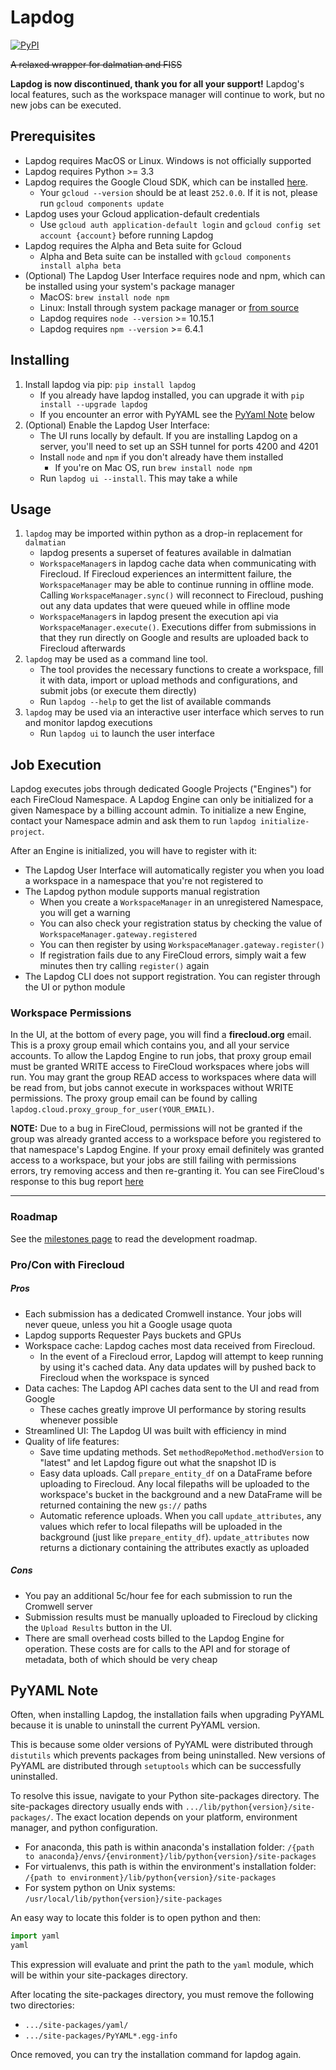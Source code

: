 # Lapdog

[![PyPI](https://img.shields.io/pypi/v/lapdog.svg)](https://pypi.io/project/lapdog)

~~A relaxed wrapper for dalmatian and FISS~~

**Lapdog is now discontinued, thank you for all your support!**
Lapdog's local features, such as the workspace manager will continue to work, but no new jobs can be executed.

## Prerequisites
* Lapdog requires MacOS or Linux. Windows is not officially supported
* Lapdog requires Python >= 3.3
* Lapdog requires the Google Cloud SDK, which can be installed [here](https://cloud.google.com/sdk/).
    * Your `gcloud --version` should be at least `252.0.0`. If it is not, please run `gcloud components update`
* Lapdog uses your Gcloud application-default credentials
    * Use `gcloud auth application-default login` and `gcloud config set account {account}` before running Lapdog
* Lapdog requires the Alpha and Beta suite for Gcloud
    * Alpha and Beta suite can be installed with `gcloud components install alpha beta`
* (Optional) The Lapdog User Interface requires node and npm, which can be installed using your system's package manager
    * MacOS: `brew install node npm`
    * Linux: Install through system package manager or [from source](https://nodejs.org/en/download/)
    * Lapdog requires `node --version` >= 10.15.1
    * Lapdog requires `npm --version` >= 6.4.1

## Installing
1. Install lapdog via pip: `pip install lapdog`
    - If you already have lapdog installed, you can upgrade it with
    `pip install --upgrade lapdog`
    - If you encounter an error with PyYAML see the [PyYaml Note](#pyyaml-note) below
2. (Optional) Enable the Lapdog User Interface:
    - The UI runs locally by default. If you are installing Lapdog on a server, you'll
    need to set up an SSH tunnel for ports 4200 and 4201
    - Install `node` and `npm` if you don't already have them installed
        - If you're on Mac OS, run `brew install node npm`
    - Run `lapdog ui --install`. This may take a while

## Usage
1. `lapdog` may be imported within python as a drop-in replacement for `dalmatian`
    - lapdog presents a superset of features available in dalmatian
    - `WorkspaceManager`s in lapdog cache data when communicating with Firecloud.
    If Firecloud experiences an intermittent failure, the `WorkspaceManager` may be
    able to continue running in offline mode. Calling `WorkspaceManager.sync()` will
    reconnect to Firecloud, pushing out any data updates that were queued while in offline mode
    - `WorkspaceManager`s in lapdog present the execution api via `WorkspaceManager.execute()`.
    Executions differ from submissions in that they run directly on Google and results are
    uploaded back to Firecloud afterwards
2. `lapdog` may be used as a command line tool.
    - The tool provides the necessary functions to create a workspace, fill it with data,
    import or upload methods and configurations, and submit jobs (or execute them directly)
    - Run `lapdog --help` to get the list of available commands
3. `lapdog` may be used via an interactive user interface which serves to run and
  monitor lapdog executions
    - Run `lapdog ui` to launch the user interface

## Job Execution

Lapdog executes jobs through dedicated Google Projects ("Engines") for each FireCloud Namespace.
A Lapdog Engine can only be initialized for a given Namespace by a billing account admin.
To initialize a new Engine, contact your Namespace admin and ask them to run `lapdog initialize-project`.

After an Engine is initialized, you will have to register with it:

* The Lapdog User Interface will automatically register you when you load a workspace
in a namespace that you're not registered to
* The Lapdog python module supports manual registration
    * When you create a `WorkspaceManager` in an unregistered Namespace, you will get a warning
    * You can also check your registration status by checking the value of `WorkspaceManager.gateway.registered`
    * You can then register by using `WorkspaceManager.gateway.register()`
    * If registration fails due to any FireCloud errors, simply wait a few minutes
    then try calling `register()` again
* The Lapdog CLI does not support registration. You can register through the UI or
python module

### Workspace Permissions

In the UI, at the bottom of every page, you will find a **firecloud.org** email.
This is a proxy group email which contains you, and all your service accounts.
To allow the Lapdog Engine to run jobs, that proxy group email must be granted
WRITE access to FireCloud workspaces where jobs will run. You may grant the group
READ access to workspaces where data will be read from, but jobs cannot execute
in workspaces without WRITE permissions. The proxy group email can be found by
calling `lapdog.cloud.proxy_group_for_user(YOUR_EMAIL)`.

**NOTE:** Due to a bug in FireCloud, permissions will not be granted if the group
was already granted access to a workspace before you registered to that namespace's
Lapdog Engine. If your proxy email definitely was granted access to a workspace,
but your jobs are still failing with permissions errors, try removing access and then
re-granting it. You can see FireCloud's response to this bug report [here](https://gatkforums.broadinstitute.org/firecloud/discussion/23350/account-not-inheriting-permissions-when-added-to-group)

---

### Roadmap

See the [milestones page](https://github.com/getzlab/lapdog/milestones) to
read the development roadmap.

### Pro/Con with Firecloud

##### Pros
* Each submission has a dedicated Cromwell instance. Your jobs will never queue, unless you hit a Google usage quota
* Lapdog supports Requester Pays buckets and GPUs
* Workspace cache: Lapdog caches most data received from Firecloud.
    * In the event of a Firecloud error, Lapdog will attempt to keep running by using it's cached data. Any data updates will by pushed back to Firecloud when the workspace is synced
* Data caches: The Lapdog API caches data sent to the UI and read from Google
    * These caches greatly improve UI performance by storing results whenever possible
* Streamlined UI: The Lapdog UI was built with efficiency in mind
* Quality of life features:
    * Save time updating methods. Set `methodRepoMethod.methodVersion` to "latest" and let Lapdog figure out what the snapshot ID is
    * Easy data uploads. Call `prepare_entity_df` on a DataFrame before uploading to Firecloud. Any local filepaths will be uploaded to the workspace's bucket in the background and a new DataFrame will be returned containing the new `gs://` paths
    * Automatic reference uploads. When you call `update_attributes`, any values which refer to local filepaths will be uploaded in the background (just like `prepare_entity_df`). `update_attributes` now returns a dictionary containing the attributes exactly as uploaded

##### Cons
* You pay an additional 5c/hour fee for each submission to run the Cromwell server
* Submission results must be manually uploaded to Firecloud by clicking the `Upload Results` button in the UI.
* There are small overhead costs billed to the Lapdog Engine for operation. These costs
are for calls to the API and for storage of metadata, both of which should be very cheap

## PyYAML Note

Often, when installing Lapdog, the installation fails when upgrading PyYAML because
it is unable to uninstall the current PyYAML version.

This is because some older versions of PyYAML were distributed through `distutils`
which prevents packages from being uninstalled. New versions of PyYAML are distributed
through `setuptools` which can be successfully uninstalled.

To resolve this issue, navigate to your Python site-packages directory. The site-packages
directory usually ends with `.../lib/python{version}/site-packages/`. The exact location
depends on your platform, environment manager, and python configuration.

* For anaconda, this path is within anaconda's installation folder: `/{path to anaconda}/envs/{environment}/lib/python{version}/site-packages`
* For virtualenvs, this path is within the environment's installation folder: `/{path to environment}/lib/python{version}/site-packages`
* For system python on Unix systems: `/usr/local/lib/python{version}/site-packages`

An easy way to locate this folder is to open python and then:
```python
import yaml
yaml
```

This expression will evaluate and print the path to the `yaml` module, which will be
within your site-packages directory.

After locating the site-packages directory, you must remove the following two directories:
* `.../site-packages/yaml/`
* `.../site-packages/PyYAML*.egg-info`

Once removed, you can try the installation command for lapdog again.

